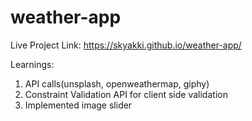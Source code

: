 # weather-app
Live Project Link:
https://skyakki.github.io/weather-app/

Learnings:
1. API calls(unsplash, openweathermap, giphy)
2. Constraint Validation API for client side validation
3. Implemented image slider